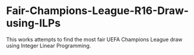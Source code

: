# Fair-Champions-League-R16-Draw-using-ILPs
This works attempts to find the most fair UEFA Champions League draw using Integer Linear Programming. 
